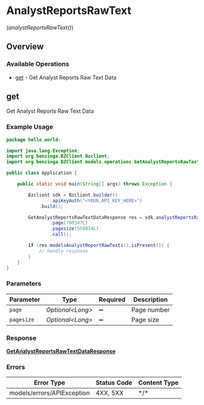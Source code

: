 # AnalystReportsRawText
(*analystReportsRawText()*)

## Overview

### Available Operations

* [get](#get) - Get Analyst Reports Raw Text Data

## get

Get Analyst Reports Raw Text Data

### Example Usage

```java
package hello.world;

import java.lang.Exception;
import org.benzinga.BZClient.Bzclient;
import org.benzinga.BZClient.models.operations.GetAnalystReportsRawTextDataResponse;

public class Application {

    public static void main(String[] args) throws Exception {

        Bzclient sdk = Bzclient.builder()
                .apiKeyAuth("<YOUR_API_KEY_HERE>")
            .build();

        GetAnalystReportsRawTextDataResponse res = sdk.analystReportsRawText().get()
                .page(700347L)
                .pagesize(558834L)
                .call();

        if (res.modelsAnalystReportRawTexts().isPresent()) {
            // handle response
        }
    }
}
```

### Parameters

| Parameter          | Type               | Required           | Description        |
| ------------------ | ------------------ | ------------------ | ------------------ |
| `page`             | *Optional\<Long>*  | :heavy_minus_sign: | Page number        |
| `pagesize`         | *Optional\<Long>*  | :heavy_minus_sign: | Page size          |

### Response

**[GetAnalystReportsRawTextDataResponse](../../models/operations/GetAnalystReportsRawTextDataResponse.md)**

### Errors

| Error Type                 | Status Code                | Content Type               |
| -------------------------- | -------------------------- | -------------------------- |
| models/errors/APIException | 4XX, 5XX                   | \*/\*                      |